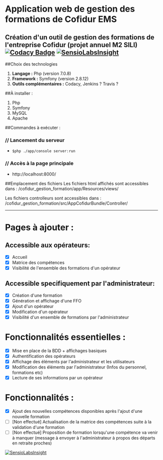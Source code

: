 # Application web de gestion des formations de Cofidur EMS
Création d'un outil de gestion des formations de l'entreprise Cofidur (projet annuel M2 SILI)
[![Codacy Badge](https://api.codacy.com/project/badge/Grade/f8744b5c39a7407a965fe3c1b7851c78)](https://www.codacy.com/app/flodavid/cofidur_gestion_formation?utm_source=github.com&amp;utm_medium=referral&amp;utm_content=TheGuysBrushes/cofidur_gestion_formation&amp;utm_campaign=Badge_Grade) [![SensioLabsInsight](https://insight.sensiolabs.com/projects/cc5f88fb-2df6-438d-99f2-bea76cbb2653/mini.png)](https://insight.sensiolabs.com/projects/cc5f88fb-2df6-438d-99f2-bea76cbb2653)
---

##Choix des technologies

1. **Langage :** Php (version 7.0.8)
2. **Framework :** Symfony (version 2.8.12)
3. **Outils complémentaires :** Codacy, Jenkins ? Travis ?

##À installer :

1. Php
2. Symfony
3. MySQL
4. Apache

##Commandes à exécuter :

### // Lancement du serveur
- `$php ./app/console server:run`

### // Accès à la page principale
- http://localhost:8000/

##Emplacement des fichiers
Les fichiers html affichés sont accessibles dans :
	/cofidur_gestion_formation/app/Resources/views/

Les fichiers controlleurs sont accessibles dans :
	/cofidur_gestion_formation/src/AppCofidurBundle/Controller/

---

# Pages à ajouter :
## Accessible aux opérateurs:
- [X] Accueil
- [X] Matrice des compétences
- [X] Visibilité de l'ensemble des formations d'un opérateur

## Accessible specifiquement par l'administrateur:
- [x] Création d'une formation
- [x] Génération et affichage d'une FFO
- [x] Ajout d'un opérateur
- [x] Modification d'un opérateur
- [x] Visibilité d'un ensemble de formations par l'administrateur

# Fonctionnalités essentielles :
- [X] Mise en place de la BDD + affichages basiques
- [X] Authentification des opérateurs
- [X] Affichage des éléments par l'administrateur et les utilisateurs
- [X] Modification des éléments par l'administrateur (Infos du personnel, formations etc)
- [X] Lecture de ses informations par un opérateur

# Fonctionnalités :
- [X] Ajout des nouvelles compétences disponibles après l'ajout d'une nouvelle formation
- [ ] [Non effectué] Actualisation de la matrice des compétences suite à la validation d'une formation
- [ ] [Non effectué] Proposition de formation lorsqu'une compétence va venir à manquer (message à envoyer à l'administrateur à propos des départs en retraite proches)

[![SensioLabsInsight](https://insight.sensiolabs.com/projects/cc5f88fb-2df6-438d-99f2-bea76cbb2653/big.png)](https://insight.sensiolabs.com/projects/cc5f88fb-2df6-438d-99f2-bea76cbb2653)
